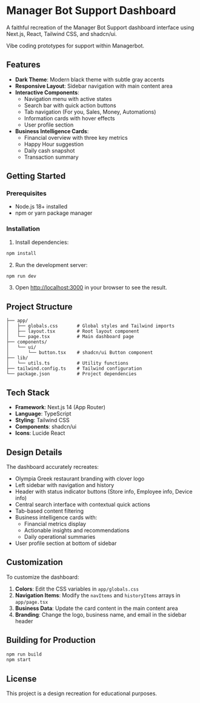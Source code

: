 # Manager Bot Support Dashboard

A faithful recreation of the Manager Bot Support dashboard interface using Next.js, React, Tailwind CSS, and shadcn/ui.

Vibe coding prototypes for support within Managerbot.

## Features

- **Dark Theme**: Modern black theme with subtle gray accents
- **Responsive Layout**: Sidebar navigation with main content area
- **Interactive Components**: 
  - Navigation menu with active states
  - Search bar with quick action buttons
  - Tab navigation (For you, Sales, Money, Automations)
  - Information cards with hover effects
  - User profile section
- **Business Intelligence Cards**:
  - Financial overview with three key metrics
  - Happy Hour suggestion
  - Daily cash snapshot
  - Transaction summary

## Getting Started

### Prerequisites

- Node.js 18+ installed
- npm or yarn package manager

### Installation

1. Install dependencies:

```bash
npm install
```

2. Run the development server:

```bash
npm run dev
```

3. Open [http://localhost:3000](http://localhost:3000) in your browser to see the result.

## Project Structure

```
├── app/
│   ├── globals.css       # Global styles and Tailwind imports
│   ├── layout.tsx        # Root layout component
│   └── page.tsx          # Main dashboard page
├── components/
│   └── ui/
│       └── button.tsx    # shadcn/ui Button component
├── lib/
│   └── utils.ts          # Utility functions
├── tailwind.config.ts    # Tailwind configuration
└── package.json          # Project dependencies
```

## Tech Stack

- **Framework**: Next.js 14 (App Router)
- **Language**: TypeScript
- **Styling**: Tailwind CSS
- **Components**: shadcn/ui
- **Icons**: Lucide React

## Design Details

The dashboard accurately recreates:
- Olympia Greek restaurant branding with clover logo
- Left sidebar with navigation and history
- Header with status indicator buttons (Store info, Employee info, Device info)
- Central search interface with contextual quick actions
- Tab-based content filtering
- Business intelligence cards with:
  - Financial metrics display
  - Actionable insights and recommendations
  - Daily operational summaries
- User profile section at bottom of sidebar

## Customization

To customize the dashboard:

1. **Colors**: Edit the CSS variables in `app/globals.css`
2. **Navigation Items**: Modify the `navItems` and `historyItems` arrays in `app/page.tsx`
3. **Business Data**: Update the card content in the main content area
4. **Branding**: Change the logo, business name, and email in the sidebar header

## Building for Production

```bash
npm run build
npm start
```

## License

This project is a design recreation for educational purposes.
